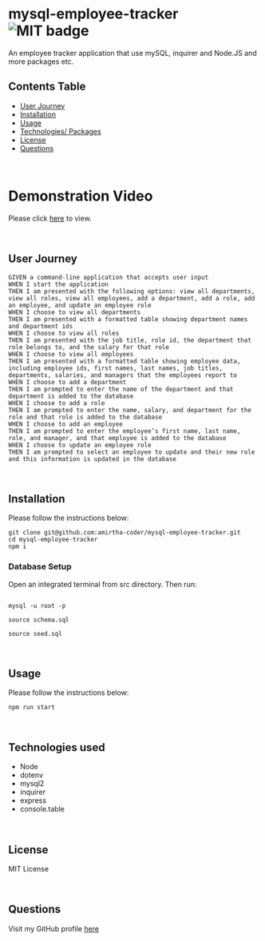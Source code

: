 # mysql-employee-tracker<br>![MIT badge](https://img.shields.io/badge/MIT-License-green)

An employee tracker application that use mySQL, inquirer and Node.JS and more packages etc.
<br>

## Contents Table

- [User Journey](#user-journey)
- [Installation](#installation)
- [Usage](#usage)
- [Technologies/ Packages](#technologies-used)
- [License](#license)
- [Questions](#questions)

<br>

# Demonstration Video

Please click [here](https://www.loom.com/share/7efc8fd06bb74e0d8ad0aa99c376a7f8) to view.

<br>

## User Journey

```
GIVEN a command-line application that accepts user input
WHEN I start the application
THEN I am presented with the following options: view all departments, view all roles, view all employees, add a department, add a role, add an employee, and update an employee role
WHEN I choose to view all departments
THEN I am presented with a formatted table showing department names and department ids
WHEN I choose to view all roles
THEN I am presented with the job title, role id, the department that role belongs to, and the salary for that role
WHEN I choose to view all employees
THEN I am presented with a formatted table showing employee data, including employee ids, first names, last names, job titles, departments, salaries, and managers that the employees report to
WHEN I choose to add a department
THEN I am prompted to enter the name of the department and that department is added to the database
WHEN I choose to add a role
THEN I am prompted to enter the name, salary, and department for the role and that role is added to the database
WHEN I choose to add an employee
THEN I am prompted to enter the employee’s first name, last name, role, and manager, and that employee is added to the database
WHEN I choose to update an employee role
THEN I am prompted to select an employee to update and their new role and this information is updated in the database
```

<br>

## Installation

Please follow the instructions below:

```
git clone git@github.com:amirtha-coder/mysql-employee-tracker.git
cd mysql-employee-tracker
npm i
```

### Database Setup

Open an integrated terminal from src directory. Then run:

```

mysql -u root -p

source schema.sql

source seed.sql
```

<br>

## Usage

Please follow the instructions below:

```
npm run start
```

<br>

## Technologies used

- Node
- dotenv
- mysql2
- inquirer
- express
- console.table

<br>

## License

MIT License

<br>

## Questions

Visit my GitHub profile [here](https://github.com/amirtha-coder)

